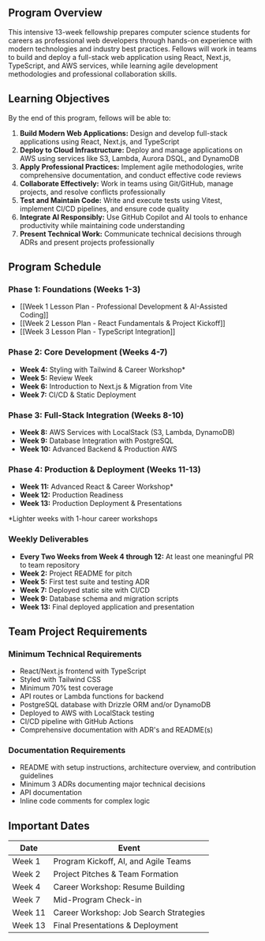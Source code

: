 ## Program Overview

This intensive 13-week fellowship prepares computer science students for careers as professional web developers through hands-on experience with modern technologies and industry best practices. Fellows will work in teams to build and deploy a full-stack web application using React, Next.js, TypeScript, and AWS services, while learning agile development methodologies and professional collaboration skills.

## Learning Objectives

By the end of this program, fellows will be able to:

1. **Build Modern Web Applications:** Design and develop full-stack applications using React, Next.js, and TypeScript
2. **Deploy to Cloud Infrastructure:** Deploy and manage applications on AWS using services like S3, Lambda, Aurora DSQL, and DynamoDB
3. **Apply Professional Practices:** Implement agile methodologies, write comprehensive documentation, and conduct effective code reviews
4. **Collaborate Effectively:** Work in teams using Git/GitHub, manage projects, and resolve conflicts professionally
5. **Test and Maintain Code:** Write and execute tests using Vitest, implement CI/CD pipelines, and ensure code quality
6. **Integrate AI Responsibly:** Use GitHub Copilot and AI tools to enhance productivity while maintaining code understanding
7. **Present Technical Work:** Communicate technical decisions through ADRs and present projects professionally

## Program Schedule

### Phase 1: Foundations (Weeks 1-3)
- [[Week 1 Lesson Plan - Professional Development & AI-Assisted Coding]]
- [[Week 2 Lesson Plan - React Fundamentals & Project Kickoff]]
- [[Week 3 Lesson Plan - TypeScript Integration]]

### Phase 2: Core Development (Weeks 4-7)
- **Week 4:** Styling with Tailwind & Career Workshop*
- **Week 5:** Review Week
- **Week 6:** Introduction to Next.js & Migration from Vite
- **Week 7:** CI/CD & Static Deployment

### Phase 3: Full-Stack Integration (Weeks 8-10)
- **Week 8:** AWS Services with LocalStack (S3, Lambda, DynamoDB)
- **Week 9:** Database Integration with PostgreSQL
- **Week 10:** Advanced Backend & Production AWS

### Phase 4: Production & Deployment (Weeks 11-13)
- **Week 11:** Advanced React & Career Workshop*
- **Week 12:** Production Readiness
- **Week 13:** Production Deployment & Presentations

*Lighter weeks with 1-hour career workshops


### Weekly Deliverables
- **Every Two Weeks from Week 4 through 12:** At least one meaningful PR to team repository
- **Week 2:** Project README for pitch
- **Week 5:** First test suite and testing ADR
- **Week 7:** Deployed static site with CI/CD
- **Week 9:** Database schema and migration scripts
- **Week 13:** Final deployed application and presentation

## Team Project Requirements

### Minimum Technical Requirements
- React/Next.js frontend with TypeScript
- Styled with Tailwind CSS
- Minimum 70% test coverage
- API routes or Lambda functions for backend
- PostgreSQL database with Drizzle ORM and/or DynamoDB
- Deployed to AWS with LocalStack testing
- CI/CD pipeline with GitHub Actions
- Comprehensive documentation with ADR's and README(s)

### Documentation Requirements
- README with setup instructions, architecture overview, and contribution guidelines
- Minimum 3 ADRs documenting major technical decisions
- API documentation
- Inline code comments for complex logic

## Important Dates

| Date    | Event                                  |
| ------- | -------------------------------------- |
| Week 1  | Program Kickoff, AI, and Agile Teams   |
| Week 2  | Project Pitches & Team Formation       |
| Week 4  | Career Workshop: Resume Building       |
| Week 7  | Mid-Program Check-in                   |
| Week 11 | Career Workshop: Job Search Strategies |
| Week 13 | Final Presentations & Deployment       |

